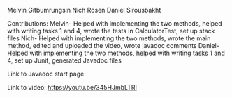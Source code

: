 Melvin Gitbumrungsin
Nich Rosen
Daniel Sirousbakht

Contributions:
Melvin- Helped with implementing the two methods, helped with writing tasks 1 and 4, wrote the tests in CalculatorTest, set up stack files
Nich- Helped with implementing the two methods, wrote the main method, edited and uploaded the video, wrote javadoc comments
Daniel- Helped with implementing the two methods, helped with writing tasks 1 and 4, set up Junit, generated Javadoc files

Link to Javadoc start page: 

Link to video: https://youtu.be/345HJmbLTRI
